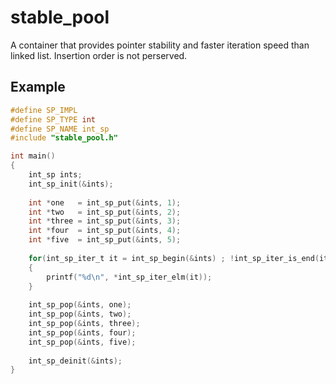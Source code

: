 # stable_pool
A container that provides pointer stability and faster iteration speed than linked list. Insertion order is not perserved.
## Example

```C
#define SP_IMPL
#define SP_TYPE int
#define SP_NAME int_sp
#include "stable_pool.h"

int main()
{
    int_sp ints;
    int_sp_init(&ints);
    
    int *one   = int_sp_put(&ints, 1);
    int *two   = int_sp_put(&ints, 2);
    int *three = int_sp_put(&ints, 3);
    int *four  = int_sp_put(&ints, 4);
    int *five  = int_sp_put(&ints, 5);
    
    for(int_sp_iter_t it = int_sp_begin(&ints) ; !int_sp_iter_is_end(it) ; int_sp_iter_go_next(&it))
    {
        printf("%d\n", *int_sp_iter_elm(it));
    }
    
    int_sp_pop(&ints, one);
    int_sp_pop(&ints, two);
    int_sp_pop(&ints, three);
    int_sp_pop(&ints, four);
    int_sp_pop(&ints, five);
    
    int_sp_deinit(&ints);
}
```
